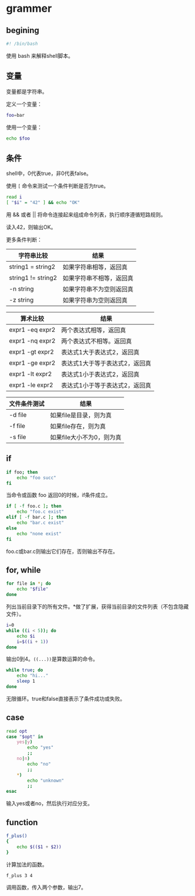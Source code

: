 # grammer

## begining

```bash
#! /bin/bash
```

使用 bash 来解释shell脚本。

## 变量

变量都是字符串。

定义一个变量：

```bash
foo=bar
```

使用一个变量：

```bash
echo $foo
```

## 条件

shell中，0代表true，非0代表false。

使用 `[` 命令来测试一个条件判断是否为true。

```bash
read i
[ "$i" = "42" ] && echo "OK"
```

用 && 或者 || 将命令连接起来组成命令列表，执行顺序遵循短路规则。

读入42，则输出OK。

更多条件判断：

|字符串比较|结果|
|-|-|
|string1 = string2|如果字符串相等，返回真|
|string1 != string2|如果字符串不相等，返回真|
|-n string|如果字符串不为空则返回真|
|-z string|如果字符串为空则返回真|

|算术比较|结果|
|-|-|
|expr1 -eq expr2|两个表达式相等，返回真|
|expr1 -nq expr2|两个表达式不相等。返回真|
|expr1 -gt expr2|表达式1大于表达式2，返回真|
|expr1 -ge expr2|表达式1大于等于表达式2，返回真|
|expr1 -lt expr2|表达式1小于表达式2，返回真|
|expr1 -le expr2|表达式1小于等于表达式2，返回真|

|文件条件测试|结果|
|-|-|
|-d file|如果file是目录，则为真|
|-f file|如果file存在，则为真|
|-s file|如果file大小不为0，则为真|

## if

```bash
if foo; then
    echo "foo succ"
fi
```

当命令或函数 foo 返回0的时候，if条件成立。

```bash
if [ -f foo.c ]; then
    echo "foo.c exist"
elif [ -f bar.c ]; then
    echo "bar.c exist"
else
    echo "none exist"
fi
```

foo.c或bar.c则输出它们存在，否则输出不存在。

## for, while

```bash
for file in *; do
    echo "$file"
done
```

列出当前目录下的所有文件。\*做了扩展，获得当前目录的文件列表（不包含隐藏文件）。

```bash
i=0
while ((i < 5)); do
    echo $i
    i=$((i + 1))
done
```

输出0到4。`((...))`是算数运算的命令。

```bash
while true; do
    echo "hi..."
    sleep 1
done
```

无限循环。true和false直接表示了条件成功或失败。

## case

```bash
read opt
case "$opt" in
    yes|y)
        echo "yes"
        ;;
    no|n)
        echo "no"
        ;;
    *)
        echo "unknown"
        ;;
esac
```

输入yes或者no，然后执行对应分支。

## function

```bash
f_plus()
{
    echo $(($1 + $2))
}
```

计算加法的函数。

```bash
f_plus 3 4
```

调用函数，传入两个参数，输出7。
